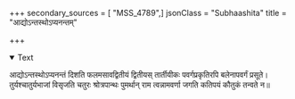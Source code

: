 +++
secondary_sources = [ "MSS_4789",]
jsonClass = "Subhaashita"
title = "आद्योऽन्तस्थोऽप्यनन्तम्"

+++

<details open><summary>Text</summary>

आद्योऽन्तस्थोऽप्यनन्तं दिशति फलमसावद्वितीयं द्वितीयस् तार्तीयीकः पवर्गप्रकृतिरपि बलेनापवर्गं प्रसूते।  
तुर्यश्चातुर्यभाजां विसृजति चतुरः श्रोत्रपान्थः पुमर्थान् राम त्वन्नामवर्णा जगति कतिपयं कौतुकं तन्वते न॥
</details>
